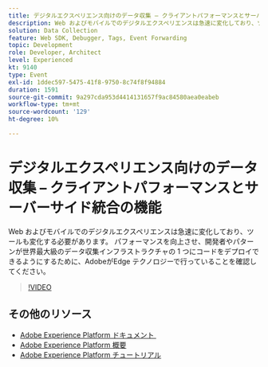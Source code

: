 ```yaml
---
title: デジタルエクスペリエンス向けのデータ収集 – クライアントパフォーマンスとサーバーサイド統合の機能
description: Web およびモバイルでのデジタルエクスペリエンスは急速に変化しており、ツールも変化する必要があります。 パフォーマンスを向上させ、開発者やパターンが世界最大級のデータ収集インフラストラクチャの 1 つにコードをデプロイできるようにするために、AdobeがEdge テクノロジーで行っていることを確認してください。
solution: Data Collection
feature: Web SDK, Debugger, Tags, Event Forwarding
topic: Development
role: Developer, Architect
level: Experienced
kt: 9140
type: Event
exl-id: 1ddec597-5475-41f8-9750-8c74f8f94884
duration: 1591
source-git-commit: 9a297cda953d4414131657f9ac84580aea0eabeb
workflow-type: tm+mt
source-wordcount: '129'
ht-degree: 10%

---
```


# デジタルエクスペリエンス向けのデータ収集 – クライアントパフォーマンスとサーバーサイド統合の機能

Web およびモバイルでのデジタルエクスペリエンスは急速に変化しており、ツールも変化する必要があります。 パフォーマンスを向上させ、開発者やパターンが世界最大級のデータ収集インフラストラクチャの 1 つにコードをデプロイできるようにするために、AdobeがEdge テクノロジーで行っていることを確認してください。

>[!VIDEO](https://video.tv.adobe.com/v/337584/?quality=12&learn=on&hidetitle=true)

## その他のリソース

- [Adobe Experience Platform ドキュメント &#x200B;](https://experienceleague.adobe.com/docs/experience-platform.html?lang=ja)
- [Adobe Experience Platform 概要](https://experienceleague.adobe.com/docs/experience-platform/landing/home.html?lang=ja)
- [Adobe Experience Platform チュートリアル](https://experienceleague.adobe.com/docs/platform-learn/tutorials/overview.html?lang=ja)
